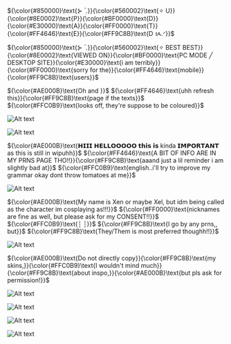 ${\color{#850000}\text{⊱  ۫ ׅ.}}{\color{#560002}\text{✧ U}}{\color{#8E0002}\text{P}}{\color{#BF0000}\text{D}}{\color{#E30000}\text{A}}{\color{#FF0000}\text{T}}{\color{#FF4646}\text{E}}{\color{#FF9C8B}\text{D ᝰ.ᐟ}}$

${\color{#850000}\text{⊱  ۫ ׅ.}}{\color{#560002}\text{✧ BEST BEST}}{\color{#8E0002}\text{VIEWED ON}}{\color{#BF0000}\text{PC MODE ╱ DESKTOP SITE}}{\color{#E30000}\text{i am terribly}}{\color{#FF0000}\text{sorry for the}}{\color{#FF4646}\text{mobile}}{\color{#FF9C8B}\text{users}}$

${\color{#AE000B}\text{Oh and }}$
${\color{#FF4646}\text{uhh refresh this}}{\color{#FF9C8B}\text{page if the texts}}$
${\color{#FFC0B9}\text{looks off, they're suppose to be coloured}}$

![Alt text](https://ik.imagekit.io/22tifjcqh/Untitled2_20251031184334.png)

![Alt text](https://ik.imagekit.io/22tifjcqh/Untitled2_20251031161616.png)

${\color{#AE000B}\text{𝗛𝗜𝗜𝗜 𝗛𝗘𝗟𝗟𝗢𝗢𝗢𝗢𝗢 𝘁𝗵𝗶𝘀 𝗶𝘀 kinda 𝗜𝗠𝗣𝗢𝗥𝗧𝗔𝗡𝗧 as this is still in wipuhh}}$
${\color{#FF4646}\text{A BIT OF INFO ARE IN MY PRNS PAGE THO!!}}{\color{#FF9C8B}\text{aaand just a lil reminder i am slightly bad at}}$
${\color{#FFC0B9}\text{english..i'll try to improve my grammar okay dont throw tomatoes at me}}$

![Alt text](https://ik.imagekit.io/22tifjcqh/Untitled2_20251031161655.png)

${\color{#AE000B}\text{My name is Xen or maybe Xel, but idm being called as the character im cosplaying as!!!}}$
${\color{#FF0000}\text{nicknames are fine as well, but please ask for my CONSENT!!}}$
${\color{#FFC0B9}\text{┆ ┆}}$
${\color{#FF9C8B}\text{I go by any prns,, but}}$
${\color{#FF9C8B}\text{They/Them is most preferred thoughh!!}}$

![Alt text](https://ik.imagekit.io/22tifjcqh/Untitled2_20251031175530.png)

${\color{#AE000B}\text{Do not directly copy}}{\color{#FF9C8B}\text{my skins,}}{\color{#FFC0B9}\text{I wouldn't mind much}}{\color{#FF9C8B}\text{about inspo,}}{\color{#AE000B}\text{but pls ask for permission!}}$

![Alt text](https://ik.imagekit.io/22tifjcqh/Untitled2_20251031192202.png)

![Alt text](https://ik.imagekit.io/22tifjcqh/Untitled2_20251031175951.png)

![Alt text](https://ik.imagekit.io/22tifjcqh/Untitled18_20251031171754.png)

![Alt text](https://ik.imagekit.io/22tifjcqh/Untitled2_20251031175734.png)


